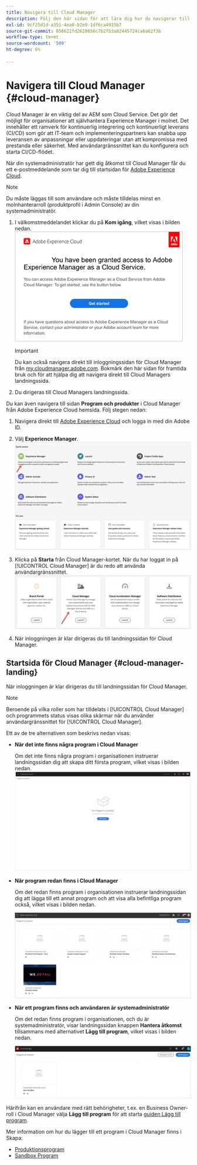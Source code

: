 ```yaml
---
title: Navigera till Cloud Manager
description: Följ den här sidan för att lära dig hur du navigerar till startsidan för Cloud Manager
exl-id: 9cf25d1d-a351-4ea0-b2e9-1df6ca4915b7
source-git-commit: 058622fd2628656c7b2fb3a02445724ca6a62f3b
workflow-type: tm+mt
source-wordcount: '509'
ht-degree: 6%

---
```


# Navigera till Cloud Manager {#cloud-manager}

Cloud Manager är en viktig del av AEM som Cloud Service. Det gör det möjligt för organisationer att självhantera Experience Manager i molnet. Det innehåller ett ramverk för kontinuerlig integrering och kontinuerligt leverans (CI/CD) som gör att IT-team och implementeringspartners kan snabba upp leveransen av anpassningar eller uppdateringar utan att kompromissa med prestanda eller säkerhet. Med användargränssnittet kan du konfigurera och starta CI/CD-flödet.

När din systemadministratör har gett dig åtkomst till Cloud Manager får du ett e-postmeddelande som tar dig till startsidan för [Adobe Experience Cloud](https://experience.adobe.com).

>[!NOTE]
>Du måste läggas till som användare och måste tilldelas minst en molnhanterarroll (produktprofil i Admin Console) av din systemadministratör.

1. I välkomstmeddelandet klickar du på **Kom igång**, vilket visas i bilden nedan.
   ![](/help/onboarding/what-is-required/assets/get-started-email.png)


   >[!IMPORTANT]
   >Du kan också navigera direkt till inloggningssidan för Cloud Manager från [my.cloudmanager.adobe.com](https://my.cloudmanager.adobe.com/). Bokmärk den här sidan för framtida bruk och för att hjälpa dig att navigera direkt till Cloud Managers landningssida.

1. Du dirigeras till Cloud Managers landningssida.

Du kan även navigera till sidan **Program och produkter** i Cloud Manager från Adobe Experience Cloud hemsida. Följ stegen nedan:

1. Navigera direkt till [Adobe Experience Cloud](https://experience.adobe.com) och logga in med din Adobe ID.

1. Välj **Experience Manager**.
   ![](/help/implementing/cloud-manager/getting-access-to-aem-in-cloud/assets/landing-page1.png)

1. Klicka på **Starta** från Cloud Manager-kortet. När du har loggat in på [!UICONTROL Cloud Manager] är du redo att använda användargränssnittet.
   ![](/help/implementing/cloud-manager/getting-access-to-aem-in-cloud/assets/landing-page2.png)

1. När inloggningen är klar dirigeras du till landningssidan för Cloud Manager.


## Startsida för Cloud Manager {#cloud-manager-landing}

När inloggningen är klar dirigeras du till landningssidan för Cloud Manager.

>[!NOTE]
>Beroende på vilka roller som har tilldelats i [!UICONTROL Cloud Manager] och programmets status visas olika skärmar när du använder användargränssnittet för [!UICONTROL Cloud Manager].

Ett av de tre alternativen som beskrivs nedan visas:

* **När det inte finns några program i Cloud Manager**

   Om det inte finns några program i organisationen instruerar landningssidan dig att skapa ditt första program, vilket visas i bilden nedan.
   ![](/help/implementing/cloud-manager/getting-access-to-aem-in-cloud/assets/first_timelogin0.png)

* **När program redan finns i Cloud Manager**

   Om det redan finns program i organisationen instruerar landningssidan dig att lägga till ett annat program och att visa alla befintliga program också, vilket visas i bilden nedan.

   ![](/help/implementing/cloud-manager/getting-access-to-aem-in-cloud/assets/first_timelogin1.png)

* **När ett program finns och användaren är systemadministratör**

   Om det redan finns program i organisationen, och du är systemadministratör, visar landningssidan knappen **Hantera åtkomst** tillsammans med alternativet **Lägg till program**, vilket visas i bilden nedan.

   ![](/help/implementing/cloud-manager/getting-access-to-aem-in-cloud/assets/admin-console-4.png)

Härifrån kan en användare med rätt behörigheter, t.ex. en Business Owner-roll i Cloud Manager välja **Lägg till program** för att starta [guiden Lägg till program](https://experienceleague.adobe.com/docs/experience-manager-cloud-service/onboarding/getting-access/production-programs/creating-production-program.html?lang=en#getting-access).

Mer information om hur du lägger till ett program i Cloud Manager finns i Skapa:

* [Produktionsprogram](https://experienceleague.adobe.com/docs/experience-manager-cloud-service/implementing/using-cloud-manager/production-programs/creating-production-program.html?lang=en)
* [Sandbox Program](https://experienceleague.adobe.com/docs/experience-manager-cloud-service/implementing/using-cloud-manager/sandbox-programs/creating-sandbox-program.html?lang=en)